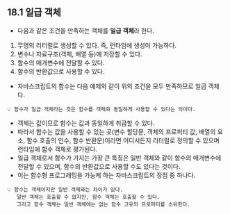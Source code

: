 ## 18.1 일급 객체

- 다음과 같은 조건을 만족하는 객체를 **일급 객체**라 한다.

1. 무명의 리터럴로 생성할 수 있다. 즉, 런타임에 생성이 가능하다.
2. 변수나 자료구조(객체, 배열 등)에 저장할 수 있다.
3. 함수의 매개변수에 전달할 수 있다.
4. 함수의 반환값으로 사용할 수 있다.

- 자바스크립트의 함수는 다음 예제와 같이 위의 조건을 모두 만족하므로 일급 객체다.

```
💡 함수가 일급 객체라는 것은 함수를 객체와 동일하게 사용할 수 있다는 의미다.
```

- 객체는 값이므로 함수는 값과 동일하게 취급할 수 있다.
- 따라서 함수는 값을 사용할 수 있는 곳(변수 할당문, 객체의 프로퍼티 값, 배열의 요소, 함수 호출의 인수, 함수 반환문)이라면 어디서든지 리터럴로 정의할 수 있으며 런타임에 함수 객체로 평가된다.
- 일급 객체로서 함수가 가지는 가장 큰 특징은 일반 객체와 같이 함수의 매개변수에 전달할 수 있으며, 함수의 반환값으로 사용할 수도 있다는 것이다.
- 이는 함수형 프로그래밍을 가능케 하는 자바스크립트의 장점 중 하나다.

```
💡 함수는 객체이지만 일반 객체와는 차이가 있다.
   일반 객체는 호출할 수 없지만, 함수 객체는 호출할 수 있다.
   그리고 함수 객체는 일반 객체에는 없는 함수 고유의 프로퍼티를 소유한다.
```
